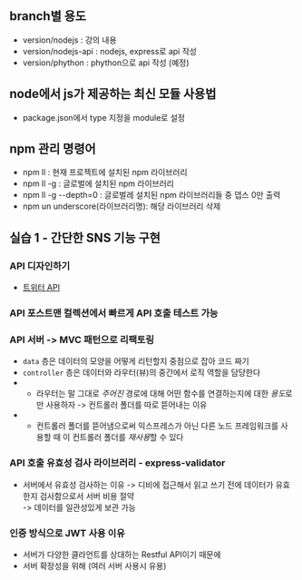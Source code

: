 ## branch별 용도

-   version/nodejs : 강의 내용
-   version/nodejs-api : nodejs, express로 api 작성
-   version/phython : phython으로 api 작성 (예정)

## node에서 js가 제공하는 최신 모듈 사용법

-   package.json에서 type 지정을 module로 설정

## npm 관리 명령어

-   npm ll : 현재 프로젝트에 설치된 npm 라이브러리
-   npm ll -g : 글로벌에 설치된 npm 라이브러리
-   npm ll -g --depth=0 : 글로벌레 설치된 npm 라이브러리들 중 뎁스 0만 출력
-   npm un underscore(라이브러리명): 해당 라이브러리 삭제

## 실습 1 - 간단한 SNS 기능 구현

### API 디자인하기

-   [트위터 API](https://protective-cairnsmore-536.notion.site/REST-API-109e7cd8c41b4588bbf62f5fc2b284e9, '노션 링크')

### API 포스트맨 컬렉션에서 빠르게 API 호출 테스트 가능

### API 서버 -> MVC 패턴으로 리팩토링

-   `data` 층은 데이터의 모양을 어떻게 리턴할지 중점으로 잡아 코드 짜기
-   `controller` 층은 데이터와 라우터(뷰)의 중간에서 로직 역할을 담당한다
-   -   라우터는 말 그대로 _주어진_ 경로에 대해 어떤 함수를 연결하는지에 대한 *용도*로만 사용하자 -> 컨트롤러 폴더를 따로 뜯어내는 이유
-   -   컨트롤러 폴더를 뜯어냄으로써 익스프레스가 아닌 다른 노드 프레임워크를 사용할 때 이 컨트롤러 폴더를 *재사용*할 수 있다

### API 호출 유효성 검사 라이브러리 - express-validator

-   서버에서 유효성 검사하는 이유
    -> 디비에 접근해서 읽고 쓰기 전에 데이터가 유효한지 검사함으로서 서버 비용 절약  
    -> 데이터를 일관성있게 보관 가능

### 인증 방식으로 JWT 사용 이유

-   서버가 다양한 클라언트를 상대하는 Restful API이기 때문에
-   서버 확장성을 위해 (여러 서버 사용시 유용)
